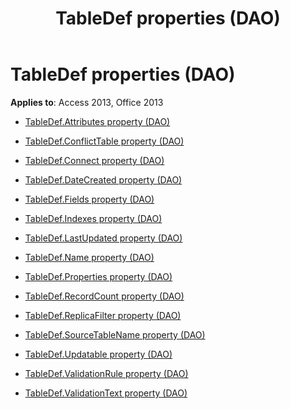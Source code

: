 ﻿---
title: TableDef properties (DAO)
TOCTitle: Properties
ms:assetid: ac31add4-4819-42de-801a-d7862eb04619
ms:mtpsurl: https://msdn.microsoft.com/library/Dn142653(v=office.15)
ms:contentKeyID: 52073890
ms.date: 09/18/2015
mtps_version: v=office.15
---

# TableDef properties (DAO)


**Applies to**: Access 2013, Office 2013



  - [TableDef.Attributes property (DAO)](tabledef-attributes-property-dao.md)

  - [TableDef.ConflictTable property (DAO)](tabledef-conflicttable-property-dao.md)

  - [TableDef.Connect property (DAO)](tabledef-connect-property-dao.md)

  - [TableDef.DateCreated property (DAO)](tabledef-datecreated-property-dao.md)

  - [TableDef.Fields property (DAO)](tabledef-fields-property-dao.md)

  - [TableDef.Indexes property (DAO)](tabledef-indexes-property-dao.md)

  - [TableDef.LastUpdated property (DAO)](tabledef-lastupdated-property-dao.md)

  - [TableDef.Name property (DAO)](tabledef-name-property-dao.md)

  - [TableDef.Properties property (DAO)](tabledef-properties-property-dao.md)

  - [TableDef.RecordCount property (DAO)](tabledef-recordcount-property-dao.md)

  - [TableDef.ReplicaFilter property (DAO)](tabledef-replicafilter-property-dao.md)

  - [TableDef.SourceTableName property (DAO)](tabledef-sourcetablename-property-dao.md)

  - [TableDef.Updatable property (DAO)](tabledef-updatable-property-dao.md)

  - [TableDef.ValidationRule property (DAO)](tabledef-validationrule-property-dao.md)

  - [TableDef.ValidationText property (DAO)](tabledef-validationtext-property-dao.md)

